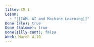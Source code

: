 ```yaml
---
title: CM 1
Leson:
  - "[[IAML AI and Machine Learning]]"
Done (Flo): true
Done (Salome): true
Done(silly cunt): false
Week: March 4-10
---
```

